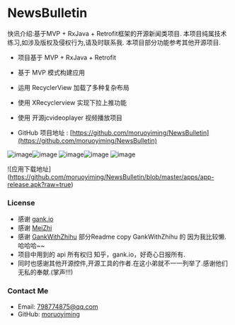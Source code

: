 # NewsBulletin
快讯介绍:基于MVP + RxJava + Retrofit框架的开源新闻类项目.
本项目纯属技术练习,如涉及版权及侵权行为,请及时联系我.
本项目部分功能参考其他开源项目.

* 项目基于 MVP + RxJava + Retrofit
* 基于 MVP 模式构建应用
* 运用 RecyclerView 加载了多种复杂布局
* 使用 XRecyclerview 实现下拉上推功能
* 使用 开源jcvideoplayer 视频播放项目

* GitHub 项目地址 : [https://github.com/moruoyiming/NewsBulletin](https://github.com/moruoyiming/NewsBulletin)

![image](https://github.com/moruoyiming/NewsBulletin/blob/master/pics/Screenshot_2017-01-23-22-07-26-795_com.mrym.newsb.png)![image](https://github.com/moruoyiming/NewsBulletin/blob/master/pics/Screenshot_2017-01-23-22-08-20-762_com.mrym.newsb.png)
![image](https://github.com/moruoyiming/NewsBulletin/blob/master/pics/Screenshot_2017-01-17-13-01-48-820_com.mrym.newsb.jpg)![image](https://github.com/moruoyiming/NewsBulletin/blob/master/pics/Screenshot_2017-01-17-13-00-11-722_com.mrym.newsb.jpg)
![image](https://github.com/moruoyiming/NewsBulletin/blob/master/pics/Screenshot_2017-01-17-13-33-18-815_com.mrym.newsb.jpg)


![应用下载地址] (https://github.com/moruoyiming/NewsBulletin/blob/master/apps/app-release.apk?raw=true)


### License
* 感谢 [gank.io](http://gank.io/api)
* 感谢 [MeiZhi](https://github.com/drakeet/Meizhi)
* 感谢 [GankWithZhihu](https://github.com/Werb/GankWithZhihu) 部分Readme copy GankWithZhihu 的  因为我比较懒.哈哈哈~~
* 项目中用到的 api 所有权归 知乎，gank.io，好奇心日报所有.
* 同时也感谢其他开源控件,开源工具的作者.在这小弟就不一一列举了.感谢他们无私的奉献.(掌声!!!)

### Contact Me
* Email: 798774875@qq.com
* GitHub: [moruoyiming](https://github.com/moruoyiming)